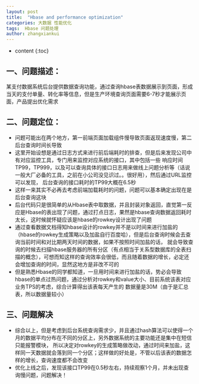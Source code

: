 ```yaml
---
layout: post
title:  "Hbase and performance optimization"
categories: 大数据 性能优化
tags:  Hbase 问题处理
author: zhangxiankui
---
```


* content
{:toc}


## 一、问题描述：
某支付数据系统后台提供数据查询功能，通过查询hbase表数据展示到页面，形成当天的支付单量、转化率等信息，但是生产环境查询页面需要6-7秒才能展示页面，产品提出优化需求
	
## 二、问题定位：
- 问题可能出在两个地方，第一前端页面加载组件慢导致页面返现速度慢，第二后台查询时间长导致
- 这里开始设想是通过日志方式来进行前后端耗时的排查，但是后来发现公司中有对应监控工具，专门用来监控对应系统的接口，其中包括一些
响应时间TP99，TP999，以及可以查询具体的接口日志用来做线上问题分析等（话说一般大厂必备的工具，之前在小公司没见识过。。很好用），然后通过URL监控可以发现，
后台查询的接口耗时的TP99大概在6.5秒
- 这样一来其实不必再去考虑前端加载耗时的问题，问题可以基本确定出现在是后台查询这块
- 后台代码只是很简单的从Hbase表中取数据，并且封装对象返回，直觉第一反应是Hbase的表出现了问题，通过打点日志，果然是hbase查询数据返回耗时太长，这时候就怀疑应该是hbase的rowkey设计出现了问题
- 通过查看数据文档得知hbase设计的rowkey并不是以时间来进行加盐的（hbase的rowkey生成策略以及加盐自行百度哈），但是后台查询时候会去查询当前时间和对比期两天时间的数据，如果不按照时间加盐的话，
就会导致查询的时候去扫描hbase服务器的所有分区（有点相当于关系型数据库的全表扫描的概念），可想而知这样的查询效率会很低，而且随着数据的增长，必定还会增加查询的时间，显然这地方是非改不可的
- 但是熟悉Hbase的同学都知道，一旦用时间来进行加盐的话，势必会导致hbase的单点过热问题，通过分析对rowkey和value大小、目前系统该表对应业务TPS的考虑，综合计算得出该表每天产生的
数据量是30M（由于是汇总表，所以数据量较小）
		
## 三、问题解决
- 综合以上，但是考虑到后台系统查询需求少，并且通过hash算法可以使得一个月的数据平均分布在不同的分区上，另外数据系统的主要功能还是集中在短信只能报警模块，
所以决定对rowkey的生成策略做改动，通过时间来加盐，这样同一天数据就会落到同一个分区；这样做的好处是，不管以后该表的数据怎样的增长，查询速度都不会改变
- 优化上线之后，发现该接口TP99在0.5秒左右，持续观察1个月，并未出现查询慢问题，问题解决！